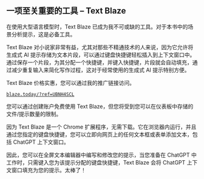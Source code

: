 ## 一项至关重要的工具 – Text Blaze

在使用大型语言模型时，Text Blaze 已成为我不可或缺的工具。对于本书中的场景分析提示，这是必备工具。

Text Blaze 对小说家非常有益，尤其对那些不精通技术的人来说，因为它允许将生成式 AI 提示存储为文本片段，可以通过键盘快捷键轻松插入到上下文窗口中。通过保存一个片段，为其分配一个快捷键，并键入快捷键，片段就会自动填充，通过减少重复输入来简化写作过程，这对于经常使用的生成式 AI 提示特别方便。

Text Blaze 价格实惠，您可以通过我的推广链接访问。

[`blaze.today/?ref=UBNH4SCL`](https://blaze.today/?ref=UBNH4SCL)

您可以通过创建账户免费使用 Text Blaze，但您将受到您可以在仪表板中存储的文件/提示数量的限制。

因为 Text Blaze 是一个 Chrome 扩展程序，无需下载。它在浏览器内运行，并且通过您指定的键盘快捷键，您可以立即向网页上的任何文本框或表单添加文本，包括 ChatGPT 上下文窗口。

因此，您可以在全屏文本编辑器中编写和修改您的提示，当您准备在 ChatGPT 中工作时，只需键入您为该提示分配的键盘快捷键，Text Blaze 会将 ChatGPT 上下文窗口填充为您的提示。太棒了！
